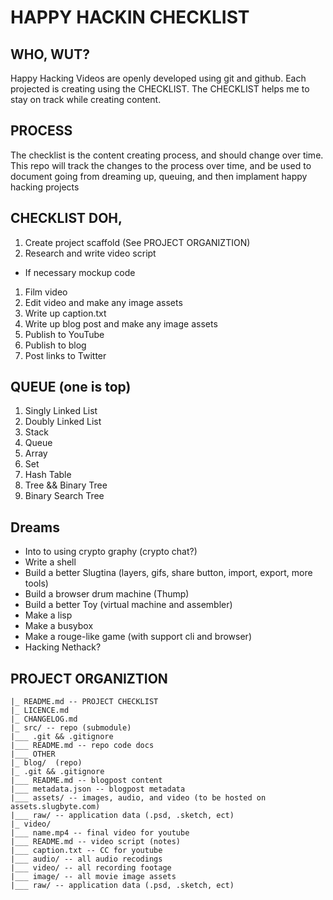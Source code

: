 # HAPPY HACKIN CHECKLIST
## WHO, WUT?
Happy Hacking Videos are openly developed using git and github. Each projected is creating using the CHECKLIST. 
The CHECKLIST helps me to stay on track while creating content. 

## PROCESS
The checklist is the content creating process, and should change over time. 
This repo will track the changes to the process over time, and be used to document 
going from dreaming up, queuing, and then implament happy hacking projects

## CHECKLIST DOH, 
1. Create project scaffold (See PROJECT ORGANIZTION)
1. Research and write video script
  * If necessary mockup code
1. Film video
1. Edit video and make any image assets
1. Write up caption.txt
1. Write up blog post and make any image assets
1. Publish to YouTube
1. Publish to blog
1. Post links to Twitter

## QUEUE (one is top)
1. Singly Linked List
1. Doubly Linked List
1. Stack
1. Queue 
1. Array
1. Set
1. Hash Table
1. Tree && Binary Tree
1. Binary Search Tree

## Dreams 
* Into to using crypto graphy (crypto chat?)
* Write a shell 
* Build a better Slugtina (layers, gifs, share button, import, export, more tools)
* Build a browser drum machine (Thump)
* Build a better Toy (virtual machine and assembler)
* Make a lisp
* Make a busybox
* Make a rouge-like game (with support cli and browser)
* Hacking Nethack?

## PROJECT ORGANIZTION
``` 
|_ README.md -- PROJECT CHECKLIST
|_ LICENCE.md 
|_ CHANGELOG.md 
|_ src/ -- repo (submodule)
|___ .git && .gitignore
|___ README.md -- repo code docs
|___ OTHER
|_ blog/  (repo)
|_ .git && .gitignore
|___ README.md -- blogpost content
|___ metadata.json -- blogpost metadata
|___ assets/ -- images, audio, and video (to be hosted on assets.slugbyte.com)
|___ raw/ -- application data (.psd, .sketch, ect)
|_ video/
|___ name.mp4 -- final video for youtube
|___ README.md -- video script (notes)
|___ caption.txt -- CC for youtube
|___ audio/ -- all audio recodings
|___ video/ -- all recording footage
|___ image/ -- all movie image assets
|___ raw/ -- application data (.psd, .sketch, ect)
```

